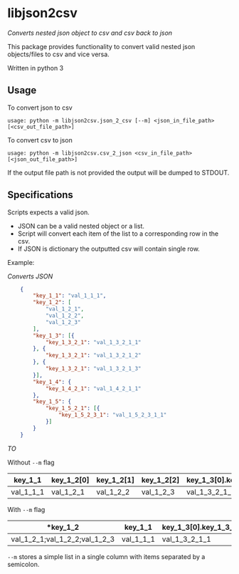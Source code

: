 libjson2csv
========

*Converts nested json object to csv and csv back to json*

This package provides functionality to convert valid nested json objects/files to csv and vice versa.

Written in python 3

Usage
-----

To convert json to csv
```
usage: python -m libjson2csv.json_2_csv [--m] <json_in_file_path> [<csv_out_file_path>]
```

To convert csv to json
```
usage: python -m libjson2csv.csv_2_json <csv_in_file_path> [<json_out_file_path>]
```

If the output file path is not provided the output will be dumped to STDOUT.

Specifications
--------------

Scripts expects a valid json.

* JSON can be a valid nested object or a list.
* Script will convert each item of the list to a corresponding row in the csv.
* If JSON is dictionary the outputted csv will contain single row.

Example:

*Converts JSON*

```json
    {
        "key_1_1": "val_1_1_1",
        "key_1_2": [
            "val_1_2_1",
            "val_1_2_2",
            "val_1_2_3"
        ],
        "key_1_3": [{
            "key_1_3_2_1": "val_1_3_2_1_1"
        }, {
            "key_1_3_2_1": "val_1_3_2_1_2"
        }, {
            "key_1_3_2_1": "val_1_3_2_1_3"
        }],
        "key_1_4": {
            "key_1_4_2_1": "val_1_4_2_1_1"
        },
        "key_1_5": {
            "key_1_5_2_1": [{
                "key_1_5_2_3_1": "val_1_5_2_3_1_1"
            }]
        }
    }
```

*TO*

Without `--m` flag

|key_1_1 | key_1_2[0] | key_1_2[1] | key_1_2[2] | key_1_3[0].key_1_3_2_1 | key_1_3[1].key_1_3_2_1 | key_1_3[2].key_1_3_2_1 | key_1_4.key_1_4_2_1 | key_1_5.key_1_5_2_1[0].key_1_5_2_3_1|
|----|----|----|----|----|----|----|----|----|
|val_1_1_1 | val_1_2_1 | val_1_2_2 | val_1_2_3 | val_1_3_2_1_1 | val_1_3_2_1_2 | val_1_3_2_1_3 | val_1_4_2_1_1 | val_1_5_2_3_1_1|

With `--m` flag

|*key_1_2|key_1_1|key_1_3[0].key_1_3_2_1|key_1_3[1].key_1_3_2_1|key_1_3[2].key_1_3_2_1|key_1_4.key_1_4_2_1|key_1_5.key_1_5_2_1[0].key_1_5_2_3_1|
|----|----|----|----|----|----|----|
|val_1_2_1;val_1_2_2;val_1_2_3|val_1_1_1|val_1_3_2_1_1|val_1_3_2_1_2|val_1_3_2_1_3|val_1_4_2_1_1|val_1_5_2_3_1_1|

`--m` stores a simple list in  a single column with items separated by a semicolon.